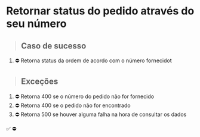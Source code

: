 # Retornar status do pedido através do seu número

> ## Caso de sucesso

1. ⛔ Retorna status da ordem de acordo com o número fornecidot

> ## Exceções
1. ⛔ Retorna 400 se o número do pedido não for fornecido
2. ⛔ Retorna 400 se o pedido não for encontrado
3. ⛔ Retorna 500 se houver alguma falha na hora de consultar os dados

✅
⛔